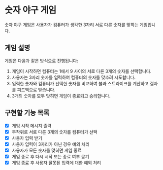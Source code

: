 # 숫자 야구 게임

숫자 야구 게임은 사용자가 컴퓨터가 생각한 3자리 서로 다른 숫자를 맞히는 게임입니다.

## 게임 설명

게임은 다음과 같은 방식으로 진행됩니다:

1. 게임이 시작하면 컴퓨터는 1에서 9 사이의 서로 다른 3개의 숫자를 선택합니다.
2. 사용자는 3자리 숫자를 입력하여 컴퓨터의 숫자를 맞추려 시도합니다.
3. 입력한 숫자와 컴퓨터가 선택한 숫자를 비교하여 볼과 스트라이크를 계산하고 결과를 피드백으로 받습니다.
4. 3개의 숫자를 모두 맞히면 게임이 종료되고 승리합니다.

## 구현할 기능 목록

- [x] 게임 시작 메시지 출력
- [x] 무작위로 서로 다른 3개의 숫자를 컴퓨터가 선택
- [x] 사용자 입력 받기
- [x] 사용자 입력이 3자리가 아닌 경우 예외 처리
- [x] 사용자가 모든 숫자를 맞히면 게임 종료
- [x] 게임 종료 후 다시 시작 또는 종료 여부 묻기
- [x] 게임 종료 후 사용자 잘못된 입력에 대한 예외 처리